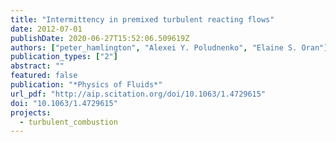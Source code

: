 ```yaml
---
title: "Intermittency in premixed turbulent reacting flows"
date: 2012-07-01
publishDate: 2020-06-27T15:52:06.509619Z
authors: ["peter_hamlington", "Alexei Y. Poludnenko", "Elaine S. Oran"]
publication_types: ["2"]
abstract: ""
featured: false
publication: "*Physics of Fluids*"
url_pdf: "http://aip.scitation.org/doi/10.1063/1.4729615"
doi: "10.1063/1.4729615"
projects:
  - turbulent_combustion
---
```


